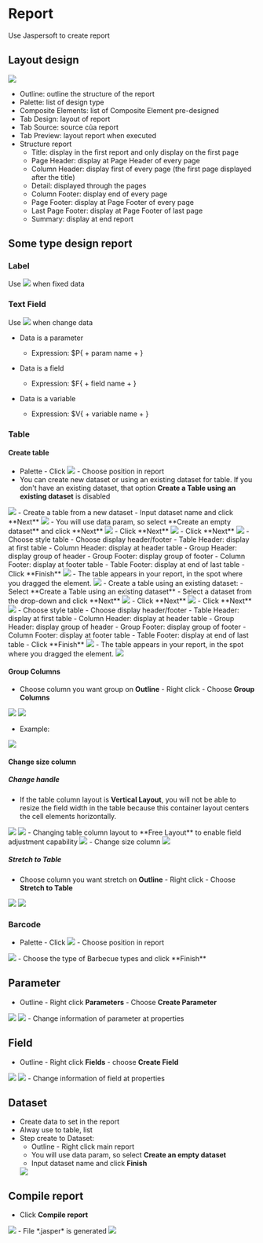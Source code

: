 # Report

Use Jaspersoft to create report

## Layout design

<img src="@assets/images/report_jaspersoft.png"/>

- Outline: outline the structure of the report
- Palette: list of design type
- Composite Elements: list of Composite Element pre-designed
- Tab Design: layout of report
- Tab Source: source của report
- Tab Preview: layout report when executed
- Structure report
  - Title: display in the first report and only display on the first page
  - Page Header: display at Page Header of every page
  - Column Header: display first of every page (the first page displayed after the title)
  - Detail: displayed through the pages
  - Column Footer: display end of every page
  - Page Footer: display at Page Footer of every page
  - Last Page Footer: display at Page Footer of last page
  - Summary: display at end report

## Some type design report

### Label

Use <img src="@assets/images/report_static_text.png"/> when fixed data

### Text Field

Use <img src="@assets/images/report_text_field.png"/> when change data

- Data is a parameter
  - Expression: $P{ + param name + }

- Data is a field
  - Expression: $F{ + field name + }

- Data is a variable
  - Expression: $V{ + variable name + }

### Table

#### Create table

- Palette - Click <img src="@assets/images/report_table.png"/> - Choose position in report
- You can create new dataset or using an existing dataset for table. If you don't have an existing dataset, that option **Create a Table using an existing dataset** is disabled
<img src="@assets/images/report_table_0.png"/>
- Create a table from a new dataset
  - Input dataset name and click **Next**
  <img src="@assets/images/report_table_1.png"/>
  - You will use data param, so select **Create an empty dataset** and click **Next**
  <img src="@assets/images/report_table_2.png"/>
  - Click **Next**
  <img src="@assets/images/report_table_3.png"/>
  - Click **Next**
  <img src="@assets/images/report_table_4.png"/>
  - Choose style table
  - Choose display header/footer
    - Table Header: display at first table
    - Column Header: display at header table
    - Group Header: display group of header
    - Group Footer: display group of footer
    - Column Footer: display at footer table
    - Table Footer: display at end of last table
  - Click **Finish**
  <img src="@assets/images/report_table_5.png"/>
  - The table appears in your report, in the spot where you dragged the element.
  <img src="@assets/images/report_table_6.png"/>
- Create a table using an existing dataset:
  - Select **Create a Table using an existing dataset**
  - Select a dataset from the drop-down and click **Next**
  <img src="@assets/images/report_table_7.png"/>
  - Click **Next**
  <img src="@assets/images/report_table_3.png"/>
  - Click **Next**
  <img src="@assets/images/report_table_4.png"/>
  - Choose style table
  - Choose display header/footer
    - Table Header: display at first table
    - Column Header: display at header table
    - Group Header: display group of header
    - Group Footer: display group of footer
    - Column Footer: display at footer table
    - Table Footer: display at end of last table
  - Click **Finish**
  <img src="@assets/images/report_table_5.png"/>
  - The table appears in your report, in the spot where you dragged the element.
  <img src="@assets/images/report_table_6.png"/>

#### Group Columns

- Choose column you want group on **Outline**  - Right click - Choose **Group Columns**  
<img src="@assets/images/report_table_group_column_0.png"/>

<img src="@assets/images/report_table_group_column_1.png"/>

- Example:

<img src="@assets/images/report_table_group_column_2.png"/>  

#### Change size column

##### Change handle

- If the table column layout is **Vertical Layout**, you will not be able to resize the field width in the table because this container layout centers the cell elements horizontally.  
<img src="@assets/images/report_table_column_0.png"/>  
<img src="@assets/images/report_table_column_1.png"/>
- Changing table column layout to **Free Layout** to enable field adjustment capability
<img src="@assets/images/report_table_column_2.png"/>
- Change size column
<img src="@assets/images/report_table_column_5.png"/>

##### Stretch to Table

- Choose column you want stretch on **Outline**  - Right click - Choose **Stretch to Table**  
<img src="@assets/images/report_table_column_3.png"/>  
<img src="@assets/images/report_table_column_4.png"/>

### Barcode

- Palette - Click <img src="@assets/images/report_barcode.png"/> - Choose position in report
<img src="@assets/images/report_barcode_create_0.png"/>
- Choose the type of Barbecue types and click **Finish**

## Parameter

- Outline - Right click **Parameters** - Choose **Create Parameter**
<img src="@assets/images/report_parameter_create_0.png"/>
<img src="@assets/images/report_parameter_create_1.png"/>
- Change information of parameter at properties

## Field

- Outline - Right click **Fields** - choose **Create Field**  
<img src="@assets/images/report_field_create_0.png"/>  
<img src="@assets/images/report_field_create_1.png"/>
- Change information of field at properties

## Dataset

- Create data to set in the report
- Alway use to table, list
- Step create to Dataset:
  - Outline - Right click main report  
  - You will use data param, so select **Create an empty dataset**
  - Input dataset name and click **Finish**
  <img src="@assets/images/report_dataset.png"/>

## Compile report

- Click **Compile report**  
<img src="@assets/images/report_compile_0.png"/>
- File *.jasper* is generated  
<img src="@assets/images/report_compile_1.png"/>
